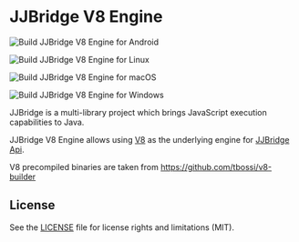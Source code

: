 # JJBridge V8 Engine

![Build JJBridge V8 Engine for Android](https://github.com/Forge-Srl/jjbridge-engine-v8/workflows/Build%20JJBridge%20V8%20Engine%20for%20Android/badge.svg?branch=main)

![Build JJBridge V8 Engine for Linux](https://github.com/Forge-Srl/jjbridge-engine-v8/workflows/Build%20JJBridge%20V8%20Engine%20for%20Linux/badge.svg?branch=main)

![Build JJBridge V8 Engine for macOS](https://github.com/Forge-Srl/jjbridge-engine-v8/workflows/Build%20JJBridge%20V8%20Engine%20for%20macOS/badge.svg?branch=main)

![Build JJBridge V8 Engine for Windows](https://github.com/Forge-Srl/jjbridge-engine-v8/workflows/Build%20JJBridge%20V8%20Engine%20for%20Windows/badge.svg?branch=main)

JJBridge is a multi-library project which brings JavaScript execution capabilities to Java.

JJBridge V8 Engine allows using [V8](https://v8.dev/) as the underlying engine for [JJBridge Api](https://github.com/Forge-Srl/jjbridge-api).

V8 precompiled binaries are taken from https://github.com/tbossi/v8-builder

## License

See the [LICENSE](LICENSE.md) file for license rights and limitations (MIT).
